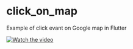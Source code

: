 # click_on_map

Example of click evant on Google map in Flutter

[![Watch the video](https://i.imgur.com/vKb2F1B.png)](https://youtu.be/mSwHNi7l-og)
